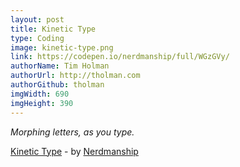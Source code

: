 ```yaml
---
layout: post
title: Kinetic Type
type: Coding
image: kinetic-type.png
link: https://codepen.io/nerdmanship/full/WGzGVy/
authorName: Tim Holman
authorUrl: http://tholman.com
authorGithub: tholman
imgWidth: 690
imgHeight: 390
---
```


_Morphing letters, as you type._

[Kinetic Type](https://codepen.io/nerdmanship/full/WGzGVy/) - by [Nerdmanship](https://codepen.io/nerdmanship/)
